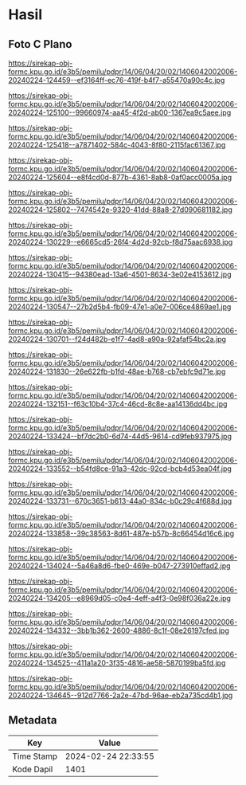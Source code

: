 # Hasil

## Foto C Plano

https://sirekap-obj-formc.kpu.go.id/e3b5/pemilu/pdpr/14/06/04/20/02/1406042002006-20240224-124459--ef3164ff-ec76-419f-b4f7-a55470a90c4c.jpg

https://sirekap-obj-formc.kpu.go.id/e3b5/pemilu/pdpr/14/06/04/20/02/1406042002006-20240224-125100--99660974-aa45-4f2d-ab00-1367ea9c5aee.jpg

https://sirekap-obj-formc.kpu.go.id/e3b5/pemilu/pdpr/14/06/04/20/02/1406042002006-20240224-125418--a7871402-584c-4043-8f80-2115fac61367.jpg

https://sirekap-obj-formc.kpu.go.id/e3b5/pemilu/pdpr/14/06/04/20/02/1406042002006-20240224-125604--e8f4cd0d-877b-4361-8ab8-0af0acc0005a.jpg

https://sirekap-obj-formc.kpu.go.id/e3b5/pemilu/pdpr/14/06/04/20/02/1406042002006-20240224-125802--7474542e-9320-41dd-88a8-27d090681182.jpg

https://sirekap-obj-formc.kpu.go.id/e3b5/pemilu/pdpr/14/06/04/20/02/1406042002006-20240224-130229--e6665cd5-26f4-4d2d-92cb-f8d75aac6938.jpg

https://sirekap-obj-formc.kpu.go.id/e3b5/pemilu/pdpr/14/06/04/20/02/1406042002006-20240224-130415--94380ead-13a6-4501-8634-3e02e4153612.jpg

https://sirekap-obj-formc.kpu.go.id/e3b5/pemilu/pdpr/14/06/04/20/02/1406042002006-20240224-130547--27b2d5b4-fb09-47e1-a0e7-006ce4869ae1.jpg

https://sirekap-obj-formc.kpu.go.id/e3b5/pemilu/pdpr/14/06/04/20/02/1406042002006-20240224-130701--f24d482b-e1f7-4ad8-a90a-92afaf54bc2a.jpg

https://sirekap-obj-formc.kpu.go.id/e3b5/pemilu/pdpr/14/06/04/20/02/1406042002006-20240224-131830--26e622fb-b1fd-48ae-b768-cb7ebfc9d71e.jpg

https://sirekap-obj-formc.kpu.go.id/e3b5/pemilu/pdpr/14/06/04/20/02/1406042002006-20240224-132151--f63c10b4-37c4-46cd-8c8e-aa14136dd4bc.jpg

https://sirekap-obj-formc.kpu.go.id/e3b5/pemilu/pdpr/14/06/04/20/02/1406042002006-20240224-133424--bf7dc2b0-6d74-44d5-9614-cd9feb937975.jpg

https://sirekap-obj-formc.kpu.go.id/e3b5/pemilu/pdpr/14/06/04/20/02/1406042002006-20240224-133552--b54fd8ce-91a3-42dc-92cd-bcb4d53ea04f.jpg

https://sirekap-obj-formc.kpu.go.id/e3b5/pemilu/pdpr/14/06/04/20/02/1406042002006-20240224-133731--670c3651-b613-44a0-834c-b0c29c4f688d.jpg

https://sirekap-obj-formc.kpu.go.id/e3b5/pemilu/pdpr/14/06/04/20/02/1406042002006-20240224-133858--39c38563-8d61-487e-b57b-8c66454d16c6.jpg

https://sirekap-obj-formc.kpu.go.id/e3b5/pemilu/pdpr/14/06/04/20/02/1406042002006-20240224-134024--5a46a8d6-fbe0-469e-b047-273910effad2.jpg

https://sirekap-obj-formc.kpu.go.id/e3b5/pemilu/pdpr/14/06/04/20/02/1406042002006-20240224-134205--e8969d05-c0e4-4eff-a4f3-0e98f036a22e.jpg

https://sirekap-obj-formc.kpu.go.id/e3b5/pemilu/pdpr/14/06/04/20/02/1406042002006-20240224-134332--3bb1b362-2600-4886-8c1f-08e26197cfed.jpg

https://sirekap-obj-formc.kpu.go.id/e3b5/pemilu/pdpr/14/06/04/20/02/1406042002006-20240224-134525--411a1a20-3f35-4816-ae58-5870199ba5fd.jpg

https://sirekap-obj-formc.kpu.go.id/e3b5/pemilu/pdpr/14/06/04/20/02/1406042002006-20240224-134645--912d7766-2a2e-47bd-96ae-eb2a735cd4b1.jpg


## Metadata

| Key        | Value               |
| ---------- | ------------------- |
| Time Stamp | 2024-02-24 22:33:55 |
| Kode Dapil | 1401                |



